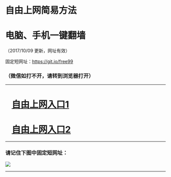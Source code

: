 ﻿# 自由上网简易方法

# 电脑、手机一键翻墙

（2017/10/09 更新，网址有效）

固定短网址：https://git.io/free99

### （微信如打不开，请转到浏览器打开）


***





# &nbsp;&nbsp; <a href="http://ft315115441.fwq-tz-1001.info/fwqtz01.html?t=10090012081 " target="_blank">自由上网入口1</a>
# &nbsp;&nbsp; <a href="http://ft1658530719.fwq-tz-1002.info/fwqtz02.html?t=100900111356 " target="_blank">自由上网入口2</a>
***

### 请记住下图中固定短网址：

<img src="https://s3-us-west-2.amazonaws.com/fwq-1001/yjfq-20170905okok.png" /> 


***

